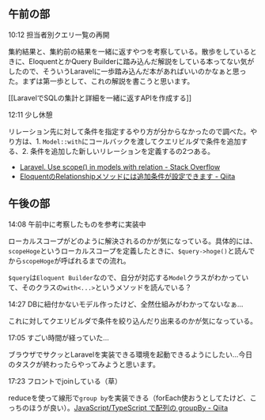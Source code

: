 ## 午前の部

10:12 担当者別クエリ一覧の再開

集約結果と、集約前の結果を一緒に返すやつを考察している。散歩をしているときに、EloquentとかQuery Builderに踏み込んだ解説をしている本ってない気がしたので、そういうLaravelに一歩踏み込んだ本があればいいのかなぁと思った。まずは第一歩として、これの解説を書こうと思います。

[[LaravelでSQLの集計と詳細を一緒に返すAPIを作成する]]

12:11 少し休憩

リレーション先に対して条件を指定するやり方が分からなかったので調べた。やり方は、1. `Model::with`にコールバックを渡してクエリビルダで条件を追加する、2. 条件を追加した新しいリレーションを定義するの2つある。

- [Laravel. Use scope() in models with relation - Stack Overflow](https://stackoverflow.com/questions/26178315/laravel-use-scope-in-models-with-relation)
- [EloquentのRelationshipメソッドには追加条件が設定できます - Qiita](https://qiita.com/hirohero/items/074612c912534e55e8af)

## 午後の部

14:08 午前中に考察したものを参考に実装中

ローカルスコープがどのように解決されるのかが気になっている。具体的には、`scopeHoge`というローカルスコープを定義したときに、`$query->hoge()`と読んでから`scopeHoge`が呼ばれるまでの流れ。

`$query`は`Eloquent Builder`なので、自分が対応する`Model`クラスがわかっていて、そのクラスの`with<...>`というメソッドを読んでいる？

14:27 DBに紐付かないモデル作ったけど、全然仕組みがわかってないなぁ...

これに対してクエリビルダで条件を絞り込んだり出来るのかが気になっている。

17:05 すごい時間が経っていた...

ブラウザでサクッとLaravelを実装できる環境を起動できるようにしたい...今日のタスクが終わったらやってみようと思います。

17:23 フロントでjoinしている（草）

reduceを使って線形で`group by`を実装できる（forEach使おうとしてたけど、こっちのほうが良い）。[JavaScript/TypeScript で配列の groupBy - Qiita](https://qiita.com/nagtkk/items/e1cc3f929b61b1882bd1)

